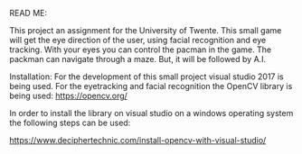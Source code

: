 READ ME:

This project an assignment for the University of Twente. This small game will get the eye direction of the user, using facial recognition and eye tracking. With your eyes you can control the pacman in the game. The packman can navigate through a maze. But, it will be followed by A.I. 


Installation:
For the development of this small project visual studio 2017 is being used. For the eyetracking and facial recognition the OpenCV library is being used: https://opencv.org/

In order to install the library on visual studio on a windows operating system the following steps can be used:

https://www.deciphertechnic.com/install-opencv-with-visual-studio/
